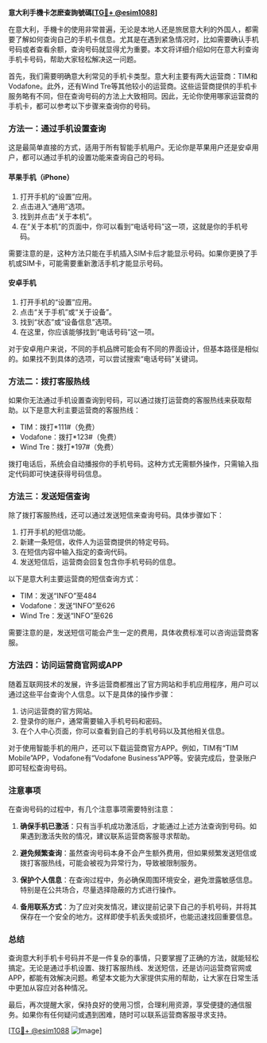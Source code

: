 **意大利手機卡怎麽查詢號碼[[TG💪+ @esim1088](https://t.me/s/esim1088)]**

在意大利，手機卡的使用非常普遍，无论是本地人还是旅居意大利的外国人，都需要了解如何查询自己的手机卡信息。尤其是在遇到紧急情况时，比如需要确认手机号码或者查看余额，查询号码就显得尤为重要。本文将详细介绍如何在意大利查询手机卡号码，帮助大家轻松解决这一问题。

首先，我们需要明确意大利常见的手机卡类型。意大利主要有两大运营商：TIM和Vodafone。此外，还有Wind Tre等其他较小的运营商。这些运营商提供的手机卡服务略有不同，但在查询号码的方法上大致相同。因此，无论你使用哪家运营商的手机卡，都可以参考以下步骤来查询你的号码。

### 方法一：通过手机设置查询

这是最简单直接的方式，适用于所有智能手机用户。无论你是苹果用户还是安卓用户，都可以通过手机的设置功能来查询自己的号码。

#### 苹果手机（iPhone）

1. 打开手机的“设置”应用。
2. 点击进入“通用”选项。
3. 找到并点击“关于本机”。
4. 在“关于本机”的页面中，你可以看到“电话号码”这一项，这就是你的手机号码。

需要注意的是，这种方法只能在手机插入SIM卡后才能显示号码。如果你更换了手机或SIM卡，可能需要重新激活手机才能显示号码。

#### 安卓手机

1. 打开手机的“设置”应用。
2. 点击“关于手机”或“关于设备”。
3. 找到“状态”或“设备信息”选项。
4. 在这里，你应该能够找到“电话号码”这一项。

对于安卓用户来说，不同的手机品牌可能会有不同的界面设计，但基本路径是相似的。如果找不到具体的选项，可以尝试搜索“电话号码”关键词。

### 方法二：拨打客服热线

如果你无法通过手机设置查询到号码，可以通过拨打运营商的客服热线来获取帮助。以下是意大利主要运营商的客服热线：

- TIM：拨打*111#（免费）
- Vodafone：拨打*123#（免费）
- Wind Tre：拨打*197#（免费）

拨打电话后，系统会自动播报你的手机号码。这种方式无需额外操作，只需输入指定代码即可快速获得号码信息。

### 方法三：发送短信查询

除了拨打客服热线，还可以通过发送短信来查询号码。具体步骤如下：

1. 打开手机的短信功能。
2. 新建一条短信，收件人为运营商提供的特定号码。
3. 在短信内容中输入指定的查询代码。
4. 发送短信后，运营商会回复包含你手机号码的信息。

以下是意大利主要运营商的短信查询方式：

- TIM：发送“INFO”至484
- Vodafone：发送“INFO”至626
- Wind Tre：发送“INFO”至626

需要注意的是，发送短信可能会产生一定的费用，具体收费标准可以咨询运营商客服。

### 方法四：访问运营商官网或APP

随着互联网技术的发展，许多运营商都推出了官方网站和手机应用程序，用户可以通过这些平台查询个人信息。以下是具体的操作步骤：

1. 访问运营商的官方网站。
2. 登录你的账户，通常需要输入手机号码和密码。
3. 在个人中心页面，你可以查看到自己的手机号码以及其他相关信息。

对于使用智能手机的用户，还可以下载运营商官方APP。例如，TIM有“TIM Mobile”APP，Vodafone有“Vodafone Business”APP等。安装完成后，登录账户即可轻松查询号码。

### 注意事项

在查询号码的过程中，有几个注意事项需要特别注意：

1. **确保手机已激活**：只有当手机成功激活后，才能通过上述方法查询到号码。如果遇到激活失败的情况，建议联系运营商客服寻求帮助。
   
2. **避免频繁查询**：虽然查询号码本身不会产生额外费用，但如果频繁发送短信或拨打客服热线，可能会被视为异常行为，导致被限制服务。

3. **保护个人信息**：在查询过程中，务必确保周围环境安全，避免泄露敏感信息。特别是在公共场合，尽量选择隐蔽的方式进行操作。

4. **备用联系方式**：为了应对突发情况，建议提前记录下自己的手机号码，并将其保存在一个安全的地方。这样即使手机丢失或损坏，也能迅速找回重要信息。

### 总结

查询意大利手机卡号码并不是一件复杂的事情，只要掌握了正确的方法，就能轻松搞定。无论是通过手机设置、拨打客服热线、发送短信，还是访问运营商官网或APP，都能有效解决问题。希望本文能为大家提供实用的帮助，让大家在日常生活中更加从容应对各种情况。

最后，再次提醒大家，保持良好的使用习惯，合理利用资源，享受便捷的通信服务。如果你有任何疑问或遇到困难，随时可以联系运营商客服寻求支持。

[[TG💪+ @esim1088](https://t.me/s/esim1088) ![Image](https://i.postimg.cc/4NQfJmqS/Snipaste-2025-05-13-00-14-12.png)]